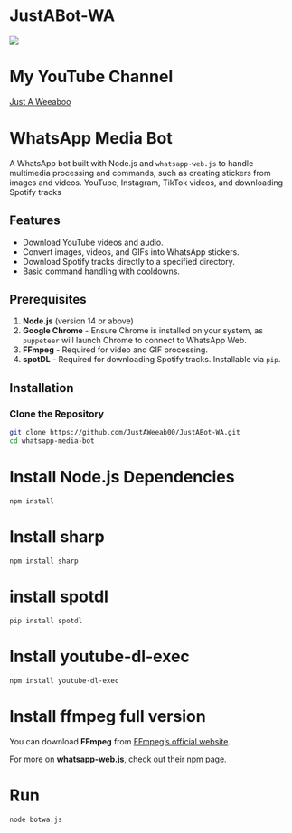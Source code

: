 # JustABot-WA

![](https://github.com/user-attachments/assets/3106fe84-b505-4c46-a4af-6388e32a0605)

# My YouTube Channel
[Just A Weeaboo](https://www.youtube.com/@JustAWeeaboo)


# WhatsApp Media Bot

A WhatsApp bot built with Node.js and `whatsapp-web.js` to handle multimedia processing and commands, such as creating stickers from images and videos. YouTube, Instagram, TikTok videos, and downloading Spotify tracks

## Features
- Download YouTube videos and audio.
- Convert images, videos, and GIFs into WhatsApp stickers.
- Download Spotify tracks directly to a specified directory.
- Basic command handling with cooldowns.

## Prerequisites

1. **Node.js** (version 14 or above)
2. **Google Chrome** - Ensure Chrome is installed on your system, as `puppeteer` will launch Chrome to connect to WhatsApp Web.
3. **FFmpeg** - Required for video and GIF processing.
4. **spotDL** - Required for downloading Spotify tracks. Installable via `pip`.

## Installation

### Clone the Repository

```bash
git clone https://github.com/JustAWeeab00/JustABot-WA.git
cd whatsapp-media-bot
```
# Install Node.js Dependencies
```
npm install
```
# Install sharp
```
npm install sharp
```
# install spotdl
```
pip install spotdl
```
# Install youtube-dl-exec
```
npm install youtube-dl-exec
```
# Install ffmpeg full version

You can download **FFmpeg** from [FFmpeg’s official website](https://ffmpeg.org/download.html).

For more on **whatsapp-web.js**, check out their [npm page](https://www.npmjs.com/package/whatsapp-web.js).


# Run
```
node botwa.js
```
